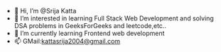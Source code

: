 - 👋 Hi, I’m @Srija Katta
- 👀 I’m interested in learning Full Stack Web Development and solving DSA problems in GeeksForGeeks and leetcode,etc.. 
- 🌱 I’m currently learning Frontend web development
- 📫 GMail:kattasrija2004@gmail.com


<!---
KattaSrija/KattaSrija is a ✨ special ✨ repository because its `README.md` (this file) appears on your GitHub profile.
You can click the Preview link to take a look at your changes.
--->
